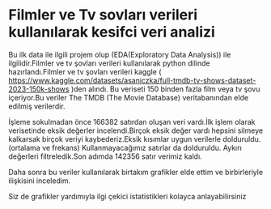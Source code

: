 # Filmler ve Tv sovları verileri kullanılarak kesifci veri analizi
Bu ilk data ile ilgili projem olup (EDA(Exploratory Data Analysis)) ile ilgilidir.Filmler ve tv şovları verileri kullanılarak python dilinde hazırlandı.Filmler ve tv şovları verileri kaggle  ( https://www.kaggle.com/datasets/asaniczka/full-tmdb-tv-shows-dataset-2023-150k-shows )den alındı.
Bu veriseti 150 binden fazla  film veya tv şovu içeriyor.Bu veriler The TMDB (The Movie Database) veritabanından elde edilmiş verilerdir.

İşleme sokulmadan önce 166382 satırdan oluşan veri vardı.İlk işlem olarak verisetinde eksik değerler incelendi.Birçok eksik değer vardı hepsini silmeye kalkarsak birçok veriyi kaybederiz.Eksik kısımlar uygun verilerle dolduruldu.(ortalama ve frekans)
Kullanmayacağımız satırlar da dolduruldu.
Aykırı değerleri filtreledik.Son adımda 142356 satır verimiz kaldı.

Daha sonra bu veriler kullanılarak birtakım grafikler elde ettim ve birbirleriyle ilişkisini inceledim.

Siz de grafikler yardımıyla ilgi çekici istatistikleri kolayca anlayabilirsiniz
